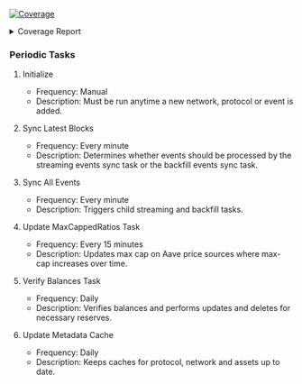 <!-- Pytest Coverage Comment:Begin -->
<a href="https://github.com/aknirmal90/liquidations_v2/blob/main/README.md"><img alt="Coverage" src="https://img.shields.io/badge/Coverage-50%25-orange.svg" /></a><details><summary>Coverage Report </summary><table><tr><th>File</th><th>Stmts</th><th>Miss</th><th>Cover</th><th>Missing</th></tr><tbody><tr><td><a href="https://github.com/aknirmal90/liquidations_v2/blob/main/manage.py">manage.py</a></td><td>11</td><td>11</td><td>0%</td><td><a href="https://github.com/aknirmal90/liquidations_v2/blob/main/manage.py#L3-L22">3&ndash;22</a></td></tr><tr><td colspan="5"><b>aave</b></td></tr><tr><td>&nbsp; &nbsp;<a href="https://github.com/aknirmal90/liquidations_v2/blob/main/aave/adapter.py">adapter.py</a></td><td>378</td><td>378</td><td>0%</td><td><a href="https://github.com/aknirmal90/liquidations_v2/blob/main/aave/adapter.py#L1-L864">1&ndash;864</a></td></tr><tr><td>&nbsp; &nbsp;<a href="https://github.com/aknirmal90/liquidations_v2/blob/main/aave/admin.py">admin.py</a></td><td>249</td><td>135</td><td>46%</td><td><a href="https://github.com/aknirmal90/liquidations_v2/blob/main/aave/admin.py#L123">123</a>, <a href="https://github.com/aknirmal90/liquidations_v2/blob/main/aave/admin.py#L127">127</a>, <a href="https://github.com/aknirmal90/liquidations_v2/blob/main/aave/admin.py#L131">131</a>, <a href="https://github.com/aknirmal90/liquidations_v2/blob/main/aave/admin.py#L135">135</a>, <a href="https://github.com/aknirmal90/liquidations_v2/blob/main/aave/admin.py#L139">139</a>, <a href="https://github.com/aknirmal90/liquidations_v2/blob/main/aave/admin.py#L143">143</a>, <a href="https://github.com/aknirmal90/liquidations_v2/blob/main/aave/admin.py#L147">147</a>, <a href="https://github.com/aknirmal90/liquidations_v2/blob/main/aave/admin.py#L169">169</a>, <a href="https://github.com/aknirmal90/liquidations_v2/blob/main/aave/admin.py#L173-L176">173&ndash;176</a>, <a href="https://github.com/aknirmal90/liquidations_v2/blob/main/aave/admin.py#L180-L183">180&ndash;183</a>, <a href="https://github.com/aknirmal90/liquidations_v2/blob/main/aave/admin.py#L187-L189">187&ndash;189</a>, <a href="https://github.com/aknirmal90/liquidations_v2/blob/main/aave/admin.py#L258-L260">258&ndash;260</a>, <a href="https://github.com/aknirmal90/liquidations_v2/blob/main/aave/admin.py#L265-L267">265&ndash;267</a>, <a href="https://github.com/aknirmal90/liquidations_v2/blob/main/aave/admin.py#L272-L274">272&ndash;274</a>, <a href="https://github.com/aknirmal90/liquidations_v2/blob/main/aave/admin.py#L279-L281">279&ndash;281</a>, <a href="https://github.com/aknirmal90/liquidations_v2/blob/main/aave/admin.py#L286-L288">286&ndash;288</a>, <a href="https://github.com/aknirmal90/liquidations_v2/blob/main/aave/admin.py#L379">379</a>, <a href="https://github.com/aknirmal90/liquidations_v2/blob/main/aave/admin.py#L383">383</a>, <a href="https://github.com/aknirmal90/liquidations_v2/blob/main/aave/admin.py#L498">498</a>, <a href="https://github.com/aknirmal90/liquidations_v2/blob/main/aave/admin.py#L503-L531">503&ndash;531</a>, <a href="https://github.com/aknirmal90/liquidations_v2/blob/main/aave/admin.py#L536-L553">536&ndash;553</a>, <a href="https://github.com/aknirmal90/liquidations_v2/blob/main/aave/admin.py#L573-L590">573&ndash;590</a>, <a href="https://github.com/aknirmal90/liquidations_v2/blob/main/aave/admin.py#L610-L650">610&ndash;650</a>, <a href="https://github.com/aknirmal90/liquidations_v2/blob/main/aave/admin.py#L691-L720">691&ndash;720</a>, <a href="https://github.com/aknirmal90/liquidations_v2/blob/main/aave/admin.py#L757-L759">757&ndash;759</a>, <a href="https://github.com/aknirmal90/liquidations_v2/blob/main/aave/admin.py#L763-L770">763&ndash;770</a>, <a href="https://github.com/aknirmal90/liquidations_v2/blob/main/aave/admin.py#L790-L797">790&ndash;797</a>, <a href="https://github.com/aknirmal90/liquidations_v2/blob/main/aave/admin.py#L888-L892">888&ndash;892</a>, <a href="https://github.com/aknirmal90/liquidations_v2/blob/main/aave/admin.py#L896-L900">896&ndash;900</a>, <a href="https://github.com/aknirmal90/liquidations_v2/blob/main/aave/admin.py#L904-L908">904&ndash;908</a>, <a href="https://github.com/aknirmal90/liquidations_v2/blob/main/aave/admin.py#L912-L916">912&ndash;916</a></td></tr><tr><td>&nbsp; &nbsp;<a href="https://github.com/aknirmal90/liquidations_v2/blob/main/aave/dataprovider.py">dataprovider.py</a></td><td>34</td><td>19</td><td>44%</td><td><a href="https://github.com/aknirmal90/liquidations_v2/blob/main/aave/dataprovider.py#L13-L16">13&ndash;16</a>, <a href="https://github.com/aknirmal90/liquidations_v2/blob/main/aave/dataprovider.py#L26-L42">26&ndash;42</a>, <a href="https://github.com/aknirmal90/liquidations_v2/blob/main/aave/dataprovider.py#L51-L65">51&ndash;65</a>, <a href="https://github.com/aknirmal90/liquidations_v2/blob/main/aave/dataprovider.py#L73">73</a>, <a href="https://github.com/aknirmal90/liquidations_v2/blob/main/aave/dataprovider.py#L82">82</a>, <a href="https://github.com/aknirmal90/liquidations_v2/blob/main/aave/dataprovider.py#L91">91</a>, <a href="https://github.com/aknirmal90/liquidations_v2/blob/main/aave/dataprovider.py#L100">100</a>, <a href="https://github.com/aknirmal90/liquidations_v2/blob/main/aave/dataprovider.py#L109">109</a></td></tr><tr><td>&nbsp; &nbsp;<a href="https://github.com/aknirmal90/liquidations_v2/blob/main/aave/inlines.py">inlines.py</a></td><td>270</td><td>123</td><td>54%</td><td><a href="https://github.com/aknirmal90/liquidations_v2/blob/main/aave/inlines.py#L24">24</a>, <a href="https://github.com/aknirmal90/liquidations_v2/blob/main/aave/inlines.py#L42">42</a>, <a href="https://github.com/aknirmal90/liquidations_v2/blob/main/aave/inlines.py#L46">46</a>, <a href="https://github.com/aknirmal90/liquidations_v2/blob/main/aave/inlines.py#L50">50</a>, <a href="https://github.com/aknirmal90/liquidations_v2/blob/main/aave/inlines.py#L69">69</a>, <a href="https://github.com/aknirmal90/liquidations_v2/blob/main/aave/inlines.py#L73">73</a>, <a href="https://github.com/aknirmal90/liquidations_v2/blob/main/aave/inlines.py#L77">77</a>, <a href="https://github.com/aknirmal90/liquidations_v2/blob/main/aave/inlines.py#L96">96</a>, <a href="https://github.com/aknirmal90/liquidations_v2/blob/main/aave/inlines.py#L100">100</a>, <a href="https://github.com/aknirmal90/liquidations_v2/blob/main/aave/inlines.py#L104">104</a>, <a href="https://github.com/aknirmal90/liquidations_v2/blob/main/aave/inlines.py#L123">123</a>, <a href="https://github.com/aknirmal90/liquidations_v2/blob/main/aave/inlines.py#L127">127</a>, <a href="https://github.com/aknirmal90/liquidations_v2/blob/main/aave/inlines.py#L131">131</a>, <a href="https://github.com/aknirmal90/liquidations_v2/blob/main/aave/inlines.py#L150">150</a>, <a href="https://github.com/aknirmal90/liquidations_v2/blob/main/aave/inlines.py#L154">154</a>, <a href="https://github.com/aknirmal90/liquidations_v2/blob/main/aave/inlines.py#L158">158</a>, <a href="https://github.com/aknirmal90/liquidations_v2/blob/main/aave/inlines.py#L177">177</a>, <a href="https://github.com/aknirmal90/liquidations_v2/blob/main/aave/inlines.py#L181">181</a>, <a href="https://github.com/aknirmal90/liquidations_v2/blob/main/aave/inlines.py#L185">185</a>, <a href="https://github.com/aknirmal90/liquidations_v2/blob/main/aave/inlines.py#L204">204</a>, <a href="https://github.com/aknirmal90/liquidations_v2/blob/main/aave/inlines.py#L208">208</a>, <a href="https://github.com/aknirmal90/liquidations_v2/blob/main/aave/inlines.py#L212">212</a>, <a href="https://github.com/aknirmal90/liquidations_v2/blob/main/aave/inlines.py#L232">232</a>, <a href="https://github.com/aknirmal90/liquidations_v2/blob/main/aave/inlines.py#L236">236</a>, <a href="https://github.com/aknirmal90/liquidations_v2/blob/main/aave/inlines.py#L240">240</a>, <a href="https://github.com/aknirmal90/liquidations_v2/blob/main/aave/inlines.py#L245-L246">245&ndash;246</a>, <a href="https://github.com/aknirmal90/liquidations_v2/blob/main/aave/inlines.py#L250-L291">250&ndash;291</a>, <a href="https://github.com/aknirmal90/liquidations_v2/blob/main/aave/inlines.py#L300-L341">300&ndash;341</a>, <a href="https://github.com/aknirmal90/liquidations_v2/blob/main/aave/inlines.py#L350-L405">350&ndash;405</a>, <a href="https://github.com/aknirmal90/liquidations_v2/blob/main/aave/inlines.py#L414-L445">414&ndash;445</a>, <a href="https://github.com/aknirmal90/liquidations_v2/blob/main/aave/inlines.py#L452-L484">452&ndash;484</a>, <a href="https://github.com/aknirmal90/liquidations_v2/blob/main/aave/inlines.py#L491-L528">491&ndash;528</a>, <a href="https://github.com/aknirmal90/liquidations_v2/blob/main/aave/inlines.py#L535-L570">535&ndash;570</a>, <a href="https://github.com/aknirmal90/liquidations_v2/blob/main/aave/inlines.py#L577-L616">577&ndash;616</a></td></tr><tr><td>&nbsp; &nbsp;<a href="https://github.com/aknirmal90/liquidations_v2/blob/main/aave/models.py">models.py</a></td><td>377</td><td>94</td><td>75%</td><td><a href="https://github.com/aknirmal90/liquidations_v2/blob/main/aave/models.py#L93">93</a>, <a href="https://github.com/aknirmal90/liquidations_v2/blob/main/aave/models.py#L105-L108">105&ndash;108</a>, <a href="https://github.com/aknirmal90/liquidations_v2/blob/main/aave/models.py#L117-L119">117&ndash;119</a>, <a href="https://github.com/aknirmal90/liquidations_v2/blob/main/aave/models.py#L127">127</a>, <a href="https://github.com/aknirmal90/liquidations_v2/blob/main/aave/models.py#L139-L169">139&ndash;169</a>, <a href="https://github.com/aknirmal90/liquidations_v2/blob/main/aave/models.py#L177-L187">177&ndash;187</a>, <a href="https://github.com/aknirmal90/liquidations_v2/blob/main/aave/models.py#L191-L193">191&ndash;193</a>, <a href="https://github.com/aknirmal90/liquidations_v2/blob/main/aave/models.py#L200-L202">200&ndash;202</a>, <a href="https://github.com/aknirmal90/liquidations_v2/blob/main/aave/models.py#L210-L214">210&ndash;214</a>, <a href="https://github.com/aknirmal90/liquidations_v2/blob/main/aave/models.py#L222-L226">222&ndash;226</a>, <a href="https://github.com/aknirmal90/liquidations_v2/blob/main/aave/models.py#L235-L240">235&ndash;240</a>, <a href="https://github.com/aknirmal90/liquidations_v2/blob/main/aave/models.py#L248-L262">248&ndash;262</a>, <a href="https://github.com/aknirmal90/liquidations_v2/blob/main/aave/models.py#L284">284</a>, <a href="https://github.com/aknirmal90/liquidations_v2/blob/main/aave/models.py#L362">362</a>, <a href="https://github.com/aknirmal90/liquidations_v2/blob/main/aave/models.py#L411">411</a>, <a href="https://github.com/aknirmal90/liquidations_v2/blob/main/aave/models.py#L414">414</a>, <a href="https://github.com/aknirmal90/liquidations_v2/blob/main/aave/models.py#L417-L439">417&ndash;439</a>, <a href="https://github.com/aknirmal90/liquidations_v2/blob/main/aave/models.py#L442-L454">442&ndash;454</a>, <a href="https://github.com/aknirmal90/liquidations_v2/blob/main/aave/models.py#L579">579</a></td></tr><tr><td>&nbsp; &nbsp;<a href="https://github.com/aknirmal90/liquidations_v2/blob/main/aave/price.py">price.py</a></td><td>81</td><td>81</td><td>0%</td><td><a href="https://github.com/aknirmal90/liquidations_v2/blob/main/aave/price.py#L1-L150">1&ndash;150</a></td></tr><tr><td>&nbsp; &nbsp;<a href="https://github.com/aknirmal90/liquidations_v2/blob/main/aave/tasks.py">tasks.py</a></td><td>307</td><td>242</td><td>21%</td><td><a href="https://github.com/aknirmal90/liquidations_v2/blob/main/aave/tasks.py#L47-L70">47&ndash;70</a>, <a href="https://github.com/aknirmal90/liquidations_v2/blob/main/aave/tasks.py#L83-L108">83&ndash;108</a>, <a href="https://github.com/aknirmal90/liquidations_v2/blob/main/aave/tasks.py#L120">120</a>, <a href="https://github.com/aknirmal90/liquidations_v2/blob/main/aave/tasks.py#L123-L125">123&ndash;125</a>, <a href="https://github.com/aknirmal90/liquidations_v2/blob/main/aave/tasks.py#L140-L192">140&ndash;192</a>, <a href="https://github.com/aknirmal90/liquidations_v2/blob/main/aave/tasks.py#L209-L252">209&ndash;252</a>, <a href="https://github.com/aknirmal90/liquidations_v2/blob/main/aave/tasks.py#L263-L320">263&ndash;320</a>, <a href="https://github.com/aknirmal90/liquidations_v2/blob/main/aave/tasks.py#L334-L338">334&ndash;338</a>, <a href="https://github.com/aknirmal90/liquidations_v2/blob/main/aave/tasks.py#L341-L349">341&ndash;349</a>, <a href="https://github.com/aknirmal90/liquidations_v2/blob/main/aave/tasks.py#L352-L359">352&ndash;359</a>, <a href="https://github.com/aknirmal90/liquidations_v2/blob/main/aave/tasks.py#L363-L381">363&ndash;381</a>, <a href="https://github.com/aknirmal90/liquidations_v2/blob/main/aave/tasks.py#L385-L458">385&ndash;458</a>, <a href="https://github.com/aknirmal90/liquidations_v2/blob/main/aave/tasks.py#L464-L468">464&ndash;468</a>, <a href="https://github.com/aknirmal90/liquidations_v2/blob/main/aave/tasks.py#L472-L475">472&ndash;475</a>, <a href="https://github.com/aknirmal90/liquidations_v2/blob/main/aave/tasks.py#L479-L543">479&ndash;543</a>, <a href="https://github.com/aknirmal90/liquidations_v2/blob/main/aave/tasks.py#L547-L595">547&ndash;595</a>, <a href="https://github.com/aknirmal90/liquidations_v2/blob/main/aave/tasks.py#L602-L614">602&ndash;614</a>, <a href="https://github.com/aknirmal90/liquidations_v2/blob/main/aave/tasks.py#L625-L637">625&ndash;637</a>, <a href="https://github.com/aknirmal90/liquidations_v2/blob/main/aave/tasks.py#L646-L691">646&ndash;691</a></td></tr><tr><td colspan="5"><b>aave/management/commands</b></td></tr><tr><td>&nbsp; &nbsp;<a href="https://github.com/aknirmal90/liquidations_v2/blob/main/aave/management/commands/listen_base.py">listen_base.py</a></td><td>64</td><td>64</td><td>0%</td><td><a href="https://github.com/aknirmal90/liquidations_v2/blob/main/aave/management/commands/listen_base.py#L1-L118">1&ndash;118</a></td></tr><tr><td>&nbsp; &nbsp;<a href="https://github.com/aknirmal90/liquidations_v2/blob/main/aave/management/commands/listen_pending_transactions.py">listen_pending_transactions.py</a></td><td>26</td><td>26</td><td>0%</td><td><a href="https://github.com/aknirmal90/liquidations_v2/blob/main/aave/management/commands/listen_pending_transactions.py#L1-L66">1&ndash;66</a></td></tr><tr><td>&nbsp; &nbsp;<a href="https://github.com/aknirmal90/liquidations_v2/blob/main/aave/management/commands/listen_sequencer.py">listen_sequencer.py</a></td><td>102</td><td>102</td><td>0%</td><td><a href="https://github.com/aknirmal90/liquidations_v2/blob/main/aave/management/commands/listen_sequencer.py#L1-L191">1&ndash;191</a></td></tr><tr><td colspan="5"><b>blockchains</b></td></tr><tr><td>&nbsp; &nbsp;<a href="https://github.com/aknirmal90/liquidations_v2/blob/main/blockchains/admin.py">admin.py</a></td><td>33</td><td>3</td><td>91%</td><td><a href="https://github.com/aknirmal90/liquidations_v2/blob/main/blockchains/admin.py#L117">117</a>, <a href="https://github.com/aknirmal90/liquidations_v2/blob/main/blockchains/admin.py#L139">139</a>, <a href="https://github.com/aknirmal90/liquidations_v2/blob/main/blockchains/admin.py#L142">142</a></td></tr><tr><td>&nbsp; &nbsp;<a href="https://github.com/aknirmal90/liquidations_v2/blob/main/blockchains/models.py">models.py</a></td><td>124</td><td>13</td><td>90%</td><td><a href="https://github.com/aknirmal90/liquidations_v2/blob/main/blockchains/models.py#L62-L64">62&ndash;64</a>, <a href="https://github.com/aknirmal90/liquidations_v2/blob/main/blockchains/models.py#L108-L110">108&ndash;110</a>, <a href="https://github.com/aknirmal90/liquidations_v2/blob/main/blockchains/models.py#L121">121</a>, <a href="https://github.com/aknirmal90/liquidations_v2/blob/main/blockchains/models.py#L128-L129">128&ndash;129</a>, <a href="https://github.com/aknirmal90/liquidations_v2/blob/main/blockchains/models.py#L159">159</a>, <a href="https://github.com/aknirmal90/liquidations_v2/blob/main/blockchains/models.py#L162">162</a>, <a href="https://github.com/aknirmal90/liquidations_v2/blob/main/blockchains/models.py#L165-L166">165&ndash;166</a></td></tr><tr><td>&nbsp; &nbsp;<a href="https://github.com/aknirmal90/liquidations_v2/blob/main/blockchains/tasks.py">tasks.py</a></td><td>260</td><td>130</td><td>50%</td><td><a href="https://github.com/aknirmal90/liquidations_v2/blob/main/blockchains/tasks.py#L171-L172">171&ndash;172</a>, <a href="https://github.com/aknirmal90/liquidations_v2/blob/main/blockchains/tasks.py#L226">226</a>, <a href="https://github.com/aknirmal90/liquidations_v2/blob/main/blockchains/tasks.py#L229">229</a>, <a href="https://github.com/aknirmal90/liquidations_v2/blob/main/blockchains/tasks.py#L232">232</a>, <a href="https://github.com/aknirmal90/liquidations_v2/blob/main/blockchains/tasks.py#L235">235</a>, <a href="https://github.com/aknirmal90/liquidations_v2/blob/main/blockchains/tasks.py#L238-L328">238&ndash;328</a>, <a href="https://github.com/aknirmal90/liquidations_v2/blob/main/blockchains/tasks.py#L331-L347">331&ndash;347</a>, <a href="https://github.com/aknirmal90/liquidations_v2/blob/main/blockchains/tasks.py#L354-L379">354&ndash;379</a>, <a href="https://github.com/aknirmal90/liquidations_v2/blob/main/blockchains/tasks.py#L385-L392">385&ndash;392</a>, <a href="https://github.com/aknirmal90/liquidations_v2/blob/main/blockchains/tasks.py#L395">395</a>, <a href="https://github.com/aknirmal90/liquidations_v2/blob/main/blockchains/tasks.py#L404-L412">404&ndash;412</a>, <a href="https://github.com/aknirmal90/liquidations_v2/blob/main/blockchains/tasks.py#L449-L463">449&ndash;463</a>, <a href="https://github.com/aknirmal90/liquidations_v2/blob/main/blockchains/tasks.py#L472-L498">472&ndash;498</a></td></tr><tr><td colspan="5"><b>config</b></td></tr><tr><td>&nbsp; &nbsp;<a href="https://github.com/aknirmal90/liquidations_v2/blob/main/config/models.py">models.py</a></td><td>26</td><td>12</td><td>54%</td><td><a href="https://github.com/aknirmal90/liquidations_v2/blob/main/config/models.py#L23">23</a>, <a href="https://github.com/aknirmal90/liquidations_v2/blob/main/config/models.py#L27-L37">27&ndash;37</a></td></tr><tr><td colspan="5"><b>liquidations_v2</b></td></tr><tr><td>&nbsp; &nbsp;<a href="https://github.com/aknirmal90/liquidations_v2/blob/main/liquidations_v2/asgi.py">asgi.py</a></td><td>4</td><td>4</td><td>0%</td><td><a href="https://github.com/aknirmal90/liquidations_v2/blob/main/liquidations_v2/asgi.py#L10-L16">10&ndash;16</a></td></tr><tr><td>&nbsp; &nbsp;<a href="https://github.com/aknirmal90/liquidations_v2/blob/main/liquidations_v2/urls.py">urls.py</a></td><td>6</td><td>6</td><td>0%</td><td><a href="https://github.com/aknirmal90/liquidations_v2/blob/main/liquidations_v2/urls.py#L17-L26">17&ndash;26</a></td></tr><tr><td>&nbsp; &nbsp;<a href="https://github.com/aknirmal90/liquidations_v2/blob/main/liquidations_v2/wsgi.py">wsgi.py</a></td><td>4</td><td>4</td><td>0%</td><td><a href="https://github.com/aknirmal90/liquidations_v2/blob/main/liquidations_v2/wsgi.py#L10-L16">10&ndash;16</a></td></tr><tr><td colspan="5"><b>liquidations_v2/settings</b></td></tr><tr><td>&nbsp; &nbsp;<a href="https://github.com/aknirmal90/liquidations_v2/blob/main/liquidations_v2/settings/settings_generic.py">settings_generic.py</a></td><td>39</td><td>6</td><td>85%</td><td><a href="https://github.com/aknirmal90/liquidations_v2/blob/main/liquidations_v2/settings/settings_generic.py#L168-L180">168&ndash;180</a></td></tr><tr><td colspan="5"><b>utils</b></td></tr><tr><td>&nbsp; &nbsp;<a href="https://github.com/aknirmal90/liquidations_v2/blob/main/utils/admin.py">admin.py</a></td><td>72</td><td>57</td><td>21%</td><td><a href="https://github.com/aknirmal90/liquidations_v2/blob/main/utils/admin.py#L12-L13">12&ndash;13</a>, <a href="https://github.com/aknirmal90/liquidations_v2/blob/main/utils/admin.py#L18-L19">18&ndash;19</a>, <a href="https://github.com/aknirmal90/liquidations_v2/blob/main/utils/admin.py#L34-L44">34&ndash;44</a>, <a href="https://github.com/aknirmal90/liquidations_v2/blob/main/utils/admin.py#L56-L67">56&ndash;67</a>, <a href="https://github.com/aknirmal90/liquidations_v2/blob/main/utils/admin.py#L71-L108">71&ndash;108</a>, <a href="https://github.com/aknirmal90/liquidations_v2/blob/main/utils/admin.py#L112-L149">112&ndash;149</a></td></tr><tr><td>&nbsp; &nbsp;<a href="https://github.com/aknirmal90/liquidations_v2/blob/main/utils/encoding.py">encoding.py</a></td><td>85</td><td>61</td><td>28%</td><td><a href="https://github.com/aknirmal90/liquidations_v2/blob/main/utils/encoding.py#L23-L24">23&ndash;24</a>, <a href="https://github.com/aknirmal90/liquidations_v2/blob/main/utils/encoding.py#L27-L28">27&ndash;28</a>, <a href="https://github.com/aknirmal90/liquidations_v2/blob/main/utils/encoding.py#L52">52</a>, <a href="https://github.com/aknirmal90/liquidations_v2/blob/main/utils/encoding.py#L67-L78">67&ndash;78</a>, <a href="https://github.com/aknirmal90/liquidations_v2/blob/main/utils/encoding.py#L83-L95">83&ndash;95</a>, <a href="https://github.com/aknirmal90/liquidations_v2/blob/main/utils/encoding.py#L100-L108">100&ndash;108</a>, <a href="https://github.com/aknirmal90/liquidations_v2/blob/main/utils/encoding.py#L112-L118">112&ndash;118</a>, <a href="https://github.com/aknirmal90/liquidations_v2/blob/main/utils/encoding.py#L122-L135">122&ndash;135</a>, <a href="https://github.com/aknirmal90/liquidations_v2/blob/main/utils/encoding.py#L140-L165">140&ndash;165</a></td></tr><tr><td>&nbsp; &nbsp;<a href="https://github.com/aknirmal90/liquidations_v2/blob/main/utils/files.py">files.py</a></td><td>29</td><td>19</td><td>34%</td><td><a href="https://github.com/aknirmal90/liquidations_v2/blob/main/utils/files.py#L19-L24">19&ndash;24</a>, <a href="https://github.com/aknirmal90/liquidations_v2/blob/main/utils/files.py#L38-L43">38&ndash;43</a>, <a href="https://github.com/aknirmal90/liquidations_v2/blob/main/utils/files.py#L60-L62">60&ndash;62</a>, <a href="https://github.com/aknirmal90/liquidations_v2/blob/main/utils/files.py#L78-L85">78&ndash;85</a></td></tr><tr><td>&nbsp; &nbsp;<a href="https://github.com/aknirmal90/liquidations_v2/blob/main/utils/rpc.py">rpc.py</a></td><td>37</td><td>11</td><td>70%</td><td><a href="https://github.com/aknirmal90/liquidations_v2/blob/main/utils/rpc.py#L15-L28">15&ndash;28</a>, <a href="https://github.com/aknirmal90/liquidations_v2/blob/main/utils/rpc.py#L35-L38">35&ndash;38</a>, <a href="https://github.com/aknirmal90/liquidations_v2/blob/main/utils/rpc.py#L64">64</a>, <a href="https://github.com/aknirmal90/liquidations_v2/blob/main/utils/rpc.py#L76">76</a>, <a href="https://github.com/aknirmal90/liquidations_v2/blob/main/utils/rpc.py#L96">96</a>, <a href="https://github.com/aknirmal90/liquidations_v2/blob/main/utils/rpc.py#L117">117</a></td></tr><tr><td>&nbsp; &nbsp;<a href="https://github.com/aknirmal90/liquidations_v2/blob/main/utils/simulation.py">simulation.py</a></td><td>21</td><td>15</td><td>29%</td><td><a href="https://github.com/aknirmal90/liquidations_v2/blob/main/utils/simulation.py#L20-L47">20&ndash;47</a>, <a href="https://github.com/aknirmal90/liquidations_v2/blob/main/utils/simulation.py#L56-L75">56&ndash;75</a></td></tr><tr><td>&nbsp; &nbsp;<a href="https://github.com/aknirmal90/liquidations_v2/blob/main/utils/tokens.py">tokens.py</a></td><td>40</td><td>27</td><td>32%</td><td><a href="https://github.com/aknirmal90/liquidations_v2/blob/main/utils/tokens.py#L58-L74">58&ndash;74</a>, <a href="https://github.com/aknirmal90/liquidations_v2/blob/main/utils/tokens.py#L79-L89">79&ndash;89</a>, <a href="https://github.com/aknirmal90/liquidations_v2/blob/main/utils/tokens.py#L94-L98">94&ndash;98</a>, <a href="https://github.com/aknirmal90/liquidations_v2/blob/main/utils/tokens.py#L103-L107">103&ndash;107</a></td></tr><tr><td><b>TOTAL</b></td><td><b>3264</b></td><td><b>1643</b></td><td><b>50%</b></td><td>&nbsp;</td></tr></tbody></table></details>
<!-- Pytest Coverage Comment:End -->

### Periodic Tasks

1. Initialize
   - Frequency: Manual
   - Description: Must be run anytime a new network, protocol or event is added.

2. Sync Latest Blocks
   - Frequency: Every minute
   - Description: Determines whether events should be processed by the streaming events sync task or the backfill events sync task.

3. Sync All Events
   - Frequency: Every minute
   - Description: Triggers child streaming and backfill tasks.

4. Update MaxCappedRatios Task
   - Frequency: Every 15 minutes
   - Description: Updates max cap on Aave price sources where max-cap increases over time.

5. Verify Balances Task
   - Frequency: Daily
   - Description: Verifies balances and performs updates and deletes for necessary reserves.

6. Update Metadata Cache
   - Frequency: Daily
   - Description: Keeps caches for protocol, network and assets up to date.
